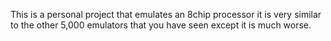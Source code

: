 This is a personal project that emulates an 8chip processor it is very similar to the other 5,000 emulators that you have seen except it is much worse.

